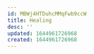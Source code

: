 ```yaml
---
id: MBWj4HTDuhcMMqFwb9ccW
title: Healing
desc: ''
updated: 1644961726968
created: 1644961726968
---
```


